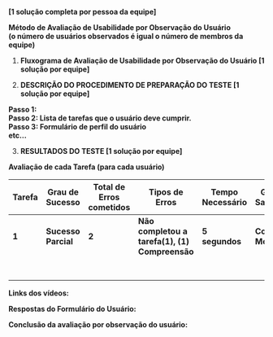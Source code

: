 **\[1 solução completa por pessoa da equipe\]**

**Método de Avaliação de Usabilidade por Observação do Usuário**   
**(o número de usuários observados é igual o número de membros da equipe)**

1) **Fluxograma de Avaliação de Usabilidade por Observação do Usuário \[1 solução por equipe\]**

2) **DESCRIÇÃO DO PROCEDIMENTO DE PREPARAÇÃO DO TESTE \[1 solução por equipe\]**

**Passo 1:**  
**Passo 2: Lista de tarefas que o usuário deve cumprir.**  
**Passo 3: Formulário de perfil do usuário**  
**etc…**

3) **RESULTADOS DO TESTE \[1 solução por equipe\]**

**Avaliação de cada Tarefa (para cada usuário)**

| Tarefa | Grau de Sucesso | Total de Erros cometidos | Tipos de Erros | Tempo Necessário | Grau de Satisfação |
| ----- | ----- | ----- | ----- | ----- | ----- |
| **1** | **Sucesso Parcial** | **2** | **Não completou a tarefa(1), (1) Compreensão** | **5 segundos** | **Confusão Moderada** |
|  |  |  |  |  |  |
|  |  |  |  |  |  |
|  |  |  |  |  |  |
|  |  |  |  |  |  |
|  |  |  |  |  |  |
|  |  |  |  |  |  |
|  |  |  |  |  |  |

**Links dos vídeos:**

**Respostas do Formulário do Usuário:**

**Conclusão da avaliação por observação do usuário:**